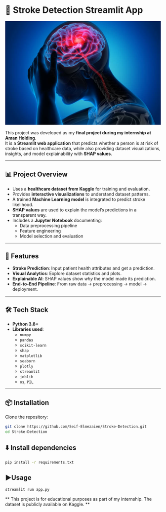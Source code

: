 # 🧠 Stroke Detection Streamlit App

![App Interface](img/stroke.jpg)

This project was developed as my **final project during my internship at Aman Holding**.  
It is a **Streamlit web application** that predicts whether a person is at risk of stroke based on healthcare data, while also providing dataset visualizations, insights, and model explainability with **SHAP values**.

---

## 📊 Project Overview
- Uses a **healthcare dataset from Kaggle** for training and evaluation.
- Provides **interactive visualizations** to understand dataset patterns.
- A trained **Machine Learning model** is integrated to predict stroke likelihood.
- **SHAP values** are used to explain the model’s predictions in a transparent way.
- Includes a **Jupyter Notebook** documenting:
  - Data preprocessing pipeline  
  - Feature engineering  
  - Model selection and evaluation  

---

## 🚀 Features
- **Stroke Prediction**: Input patient health attributes and get a prediction.
- **Visual Analytics**: Explore dataset statistics and plots.
- **Explainable AI**: SHAP values show *why* the model made its prediction.
- **End-to-End Pipeline**: From raw data → preprocessing → model → deployment.

---

## 🛠️ Tech Stack
- **Python 3.8+**  
- **Libraries used**:  
  - `numpy`  
  - `pandas`  
  - `scikit-learn`  
  - `shap`  
  - `matplotlib`  
  - `seaborn`  
  - `plotly`  
  - `streamlit`  
  - `joblib`  
  - `os`, `PIL`  

---

## 📦 Installation

Clone the repository:
```bash
git clone https://github.com/Seif-Elmezaien/Stroke-Detection.git
cd Stroke-Detection
```


## ⬇️ Install dependencies
```bash
pip install -r requirements.txt
```


## ▶️Usage
```bash
streamlit run app.py
```

** This project is for educational purposes as part of my internship. The dataset is publicly available on Kaggle. **
